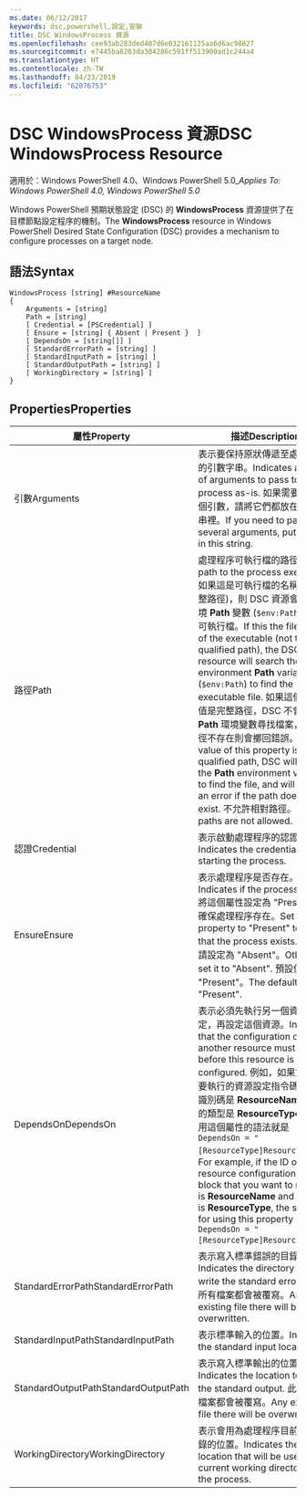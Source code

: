 ```yaml
---
ms.date: 06/12/2017
keywords: dsc,powershell,設定,安裝
title: DSC WindowsProcess 資源
ms.openlocfilehash: cee93ab283ded407d6e032161125aa6d6ac98827
ms.sourcegitcommit: e7445ba8203da304286c591ff513900ad1c244a4
ms.translationtype: HT
ms.contentlocale: zh-TW
ms.lasthandoff: 04/23/2019
ms.locfileid: "62076753"
---
```

# <a name="dsc-windowsprocess-resource"></a><span data-ttu-id="58974-103">DSC WindowsProcess 資源</span><span class="sxs-lookup"><span data-stu-id="58974-103">DSC WindowsProcess Resource</span></span>

<span data-ttu-id="58974-104">適用於：Windows PowerShell 4.0、Windows PowerShell 5.0_</span><span class="sxs-lookup"><span data-stu-id="58974-104">_Applies To: Windows PowerShell 4.0, Windows PowerShell 5.0_</span></span>

<span data-ttu-id="58974-105">Windows PowerShell 預期狀態設定 (DSC) 的 **WindowsProcess** 資源提供了在目標節點設定程序的機制。</span><span class="sxs-lookup"><span data-stu-id="58974-105">The **WindowsProcess** resource in Windows PowerShell Desired State Configuration (DSC) provides a mechanism to configure processes on a target node.</span></span>

## <a name="syntax"></a><span data-ttu-id="58974-106">語法</span><span class="sxs-lookup"><span data-stu-id="58974-106">Syntax</span></span>

```
WindowsProcess [string] #ResourceName
{
    Arguments = [string]
    Path = [string]
    [ Credential = [PSCredential] ]
    [ Ensure = [string] { Absent | Present }  ]
    [ DependsOn = [string[]] ]
    [ StandardErrorPath = [string] ]
    [ StandardInputPath = [string] ]
    [ StandardOutputPath = [string] ]
    [ WorkingDirectory = [string] ]
}
```

## <a name="properties"></a><span data-ttu-id="58974-107">Properties</span><span class="sxs-lookup"><span data-stu-id="58974-107">Properties</span></span>

| <span data-ttu-id="58974-108">屬性</span><span class="sxs-lookup"><span data-stu-id="58974-108">Property</span></span> | <span data-ttu-id="58974-109">描述</span><span class="sxs-lookup"><span data-stu-id="58974-109">Description</span></span> |
| --- | --- |
| <span data-ttu-id="58974-110">引數</span><span class="sxs-lookup"><span data-stu-id="58974-110">Arguments</span></span>| <span data-ttu-id="58974-111">表示要保持原狀傳遞至處理程序的引數字串。</span><span class="sxs-lookup"><span data-stu-id="58974-111">Indicates a string of arguments to pass to the process as-is.</span></span> <span data-ttu-id="58974-112">如果需要傳遞數個引數，請將它們都放在這個字串裡。</span><span class="sxs-lookup"><span data-stu-id="58974-112">If you need to pass several arguments, put them all in this string.</span></span>|
| <span data-ttu-id="58974-113">路徑</span><span class="sxs-lookup"><span data-stu-id="58974-113">Path</span></span>| <span data-ttu-id="58974-114">處理程序可執行檔的路徑。</span><span class="sxs-lookup"><span data-stu-id="58974-114">The path to the process executable.</span></span> <span data-ttu-id="58974-115">如果這是可執行檔的名稱 (不是完整路徑)，則 DSC 資源會搜尋環境 **Path** 變數 (`$env:Path`) 來尋找可執行檔。</span><span class="sxs-lookup"><span data-stu-id="58974-115">If this the file name of the executable (not the fully qualified path), the DSC resource will search the environment **Path** variable (`$env:Path`) to find the executable file.</span></span> <span data-ttu-id="58974-116">如果這個屬性的值是完整路徑，DSC 不會使用 **Path** 環境變數尋找檔案，但若路徑不存在則會擲回錯誤。</span><span class="sxs-lookup"><span data-stu-id="58974-116">If the value of this property is a fully qualified path, DSC will not use the **Path** environment variable to find the file, and will throw an error if the path does not exist.</span></span> <span data-ttu-id="58974-117">不允許相對路徑。</span><span class="sxs-lookup"><span data-stu-id="58974-117">Relative paths are not allowed.</span></span>|
| <span data-ttu-id="58974-118">認證</span><span class="sxs-lookup"><span data-stu-id="58974-118">Credential</span></span>| <span data-ttu-id="58974-119">表示啟動處理程序的認證。</span><span class="sxs-lookup"><span data-stu-id="58974-119">Indicates the credentials for starting the process.</span></span>|
| <span data-ttu-id="58974-120">Ensure</span><span class="sxs-lookup"><span data-stu-id="58974-120">Ensure</span></span>| <span data-ttu-id="58974-121">表示處理程序是否存在。</span><span class="sxs-lookup"><span data-stu-id="58974-121">Indicates if the process exists.</span></span> <span data-ttu-id="58974-122">將這個屬性設定為 "Present" 以確保處理程序存在。</span><span class="sxs-lookup"><span data-stu-id="58974-122">Set this property to "Present" to ensure that the process exists.</span></span> <span data-ttu-id="58974-123">否則，請設定為 "Absent"。</span><span class="sxs-lookup"><span data-stu-id="58974-123">Otherwise, set it to "Absent".</span></span> <span data-ttu-id="58974-124">預設值是 "Present"。</span><span class="sxs-lookup"><span data-stu-id="58974-124">The default is "Present".</span></span>|
| <span data-ttu-id="58974-125">DependsOn</span><span class="sxs-lookup"><span data-stu-id="58974-125">DependsOn</span></span> | <span data-ttu-id="58974-126">表示必須先執行另一個資源的設定，再設定這個資源。</span><span class="sxs-lookup"><span data-stu-id="58974-126">Indicates that the configuration of another resource must run before this resource is configured.</span></span> <span data-ttu-id="58974-127">例如，如果第一個想要執行的資源設定指令碼區塊的識別碼是 **ResourceName**，而它的類型是 **ResourceType**，則使用這個屬性的語法就是 `DependsOn = "[ResourceType]ResourceName"`。</span><span class="sxs-lookup"><span data-stu-id="58974-127">For example, if the ID of the resource configuration script block that you want to run first is **ResourceName** and its type is **ResourceType**, the syntax for using this property is `DependsOn = "[ResourceType]ResourceName"` .</span></span>|
| <span data-ttu-id="58974-128">StandardErrorPath</span><span class="sxs-lookup"><span data-stu-id="58974-128">StandardErrorPath</span></span>| <span data-ttu-id="58974-129">表示寫入標準錯誤的目錄路徑。</span><span class="sxs-lookup"><span data-stu-id="58974-129">Indicates the directory path to write the standard error.</span></span> <span data-ttu-id="58974-130">此處的所有檔案都會被覆寫。</span><span class="sxs-lookup"><span data-stu-id="58974-130">Any existing file there will be overwritten.</span></span>|
| <span data-ttu-id="58974-131">StandardInputPath</span><span class="sxs-lookup"><span data-stu-id="58974-131">StandardInputPath</span></span>| <span data-ttu-id="58974-132">表示標準輸入的位置。</span><span class="sxs-lookup"><span data-stu-id="58974-132">Indicates the standard input location.</span></span>|
| <span data-ttu-id="58974-133">StandardOutputPath</span><span class="sxs-lookup"><span data-stu-id="58974-133">StandardOutputPath</span></span>| <span data-ttu-id="58974-134">表示寫入標準輸出的位置。</span><span class="sxs-lookup"><span data-stu-id="58974-134">Indicates the location to write the standard output.</span></span> <span data-ttu-id="58974-135">此處的所有檔案都會被覆寫。</span><span class="sxs-lookup"><span data-stu-id="58974-135">Any existing file there will be overwritten.</span></span>|
| <span data-ttu-id="58974-136">WorkingDirectory</span><span class="sxs-lookup"><span data-stu-id="58974-136">WorkingDirectory</span></span>| <span data-ttu-id="58974-137">表示會用為處理程序目前工作目錄的位置。</span><span class="sxs-lookup"><span data-stu-id="58974-137">Indicates the location that will be used as the current working directory for the process.</span></span>|